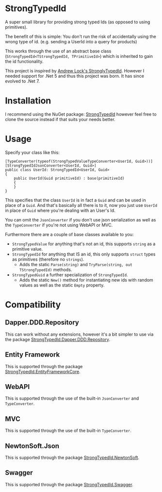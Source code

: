 # StrongTypedId

A super small library for providing strong typed Ids (as opposed to using primitives).

The benefit of this is simple: You don't run the risk of accidentally using the wrong type of id. (e.g. sending a UserId into a query for products)

This works through the use of an abstract base class (`StrongTypedId<TStrongTypedId, TPrimitiveId>`) which is inherited to gain the id functionality.

This project is inspired by [Andrew Lock's StronglyTypedId](https://github.com/andrewlock/StronglyTypedId).
However I needed support for .Net 5 and thus this project was born. It has since evolved to .Net 7.

# Installation

I recommend using the NuGet package: [StrongTypedId](https://www.nuget.org/packages/StrongTypedId) however feel free to clone the source instead if that suits your needs better.

# Usage

Specify your class like this:

```
[TypeConverter(typeof(StrongTypedValueTypeConverter<UserId, Guid>))]
[StrongTypedIdJsonConverter<UserId, Guid>]
public class UserId: StrongTypedId<UserId, Guid>
{
	public UserId(Guid primitiveId) : base(primitiveId)
	{
	}
}
```

This specifies that the class `UserId` is in fact a `Guid` and can be used in place of a `Guid`.
And that's basically all there is to it, now you just use `UserId` in place of `Guid` where you're dealing with an User's Id.

You can omit the `JsonConverter` if you don't use json serialization as well as the `TypeConverter` if you're not using WebAPI or MVC.

Furthermore there are a couple of base classes available to you:
- `StrongTypedValue` for anything that's not an id, this supports `string` as a primitive value.
- `StrongTypedId` for anything that IS an id, this only supports `struct` types as primitives (therefore no `strings`). 
  - Adds the static `Parse(string)` and `TryParse(string, out TStrongTypedId)` methods.
- `StrongTypedGuid` a further specialization of `StrongTypedId`.
  - Adds the static `New()` method for instantiating new ids with random values as well as the static `Empty` property.

# Compatibility

## Dapper.DDD.Repository

This can work without any extensions, however it's a bit simpler to use via the package [StrongTypedId.Dapper.DDD.Repository](https://www.nuget.org/packages/StrongTypedId.Dapper.DDD.Repository/).

## Entity Framework

This is supported through the package [StrongTypedId.EntityFrameworkCore](https://www.nuget.org/packages/StrongTypedId.EntityFrameworkCore).

## WebAPI

This is supported through the use of the built-in `JsonConverter` and `TypeConverter`.

## MVC

This is supported through the use of the built-in `TypeConverter`.

## NewtonSoft.Json

This is supported through the package [StrongTypedId.NewtonSoft](https://www.nuget.org/packages/StrongTypedId.NewtonSoft).

## Swagger

This is supported through the package [StrongTypedId.Swagger](https://www.nuget.org/packages/StrongTypedId.Swagger).